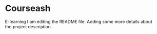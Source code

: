 # Courseash
E-learning
I am editing the README file. Adding some more details about the project description.
